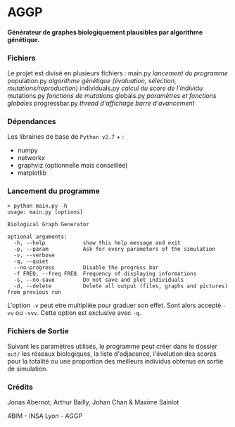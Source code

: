 # AGGP #

#### Générateur de graphes biologiquement plausibles par algorithme génétique.

### Fichiers ###
Le projet est divisé en plusieurs fichiers :
	main.py			*lancement du programme*
	population.py		*algorithme génétique (évaluation, sélection, mutations/reproduction)*
	individuals.py		*calcul du score de l'individu*
	mutations.py		*fonctions de mutations*
	globals.py		*paramètres et fonctions globales*
	progressbar.py		*thread d'affichage barre d'avancement*

### Dépendances ###
Les librairies de base de `Python v2.7` + :
* numpy
* networkx
* graphviz (optionnelle mais conseillée)
* matplotlib

### Lancement du programme ###
	> python main.py -h
	usage: main.py [options]

	Biological Graph Generator

	optional arguments:
	  -h, --help            show this help message and exit
	  -p, --param           Ask for every parameters of the simulation
	  -v, --verbose
	  -q, --quiet
	  --no-progress         Disable the progress bar
	  -f FREQ, --freq FREQ  Frequency of displaying informations
	  -s, --no-save         Do not save and plot individuals
	  -d, --delete          Delete all output (files, graphs and pictures) from previous run

L'option `-v` peut etre multipliée pour graduer son effet. Sont alors accepté `-vv` ou `-vvv`. Cette option est exclusive avec `-q`.
### Fichiers de Sortie ###
Suivant les paramètres utilisés, le programme peut créer dans le dossier `out/` les réseaux biologiques, la liste d'adjacence, l'évolution des scores pour la totalité ou une proportion des meilleurs individus obtenus en sortie de simulation.

### Crédits ###
Jonas Abernot, Arthur Bailly, Johan Chan & Maxime Sainlot

4BIM - INSA Lyon - AGGP
